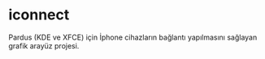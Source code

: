 # iconnect
 Pardus (KDE ve XFCE) için İphone cihazların bağlantı yapılmasını sağlayan grafik arayüz projesi.
